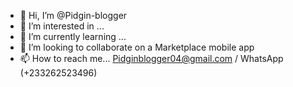 - 👋 Hi, I’m @Pidgin-blogger
- 👀 I’m interested in ...
- 🌱 I’m currently learning ...
- 💞️ I’m looking to collaborate on a Marketplace mobile app
- 📫 How to reach me... Pidginblogger04@gmail.com / WhatsApp (+233262523496)

<!---
Pidgin-blogger/Pidgin-blogger is a ✨ special ✨ repository because its `README.md` (this file) appears on your GitHub profile.
You can click the Preview link to take a look at your changes.
--->
